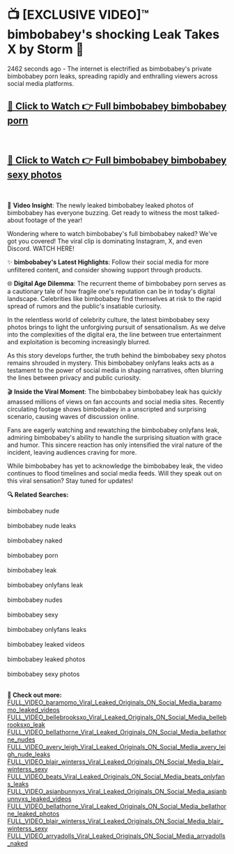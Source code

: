 # 📺 [EXCLUSIVE VIDEO]™ bimbobabey's shocking Leak Takes X by Storm 🚀

2462 seconds ago - The internet is electrified as bimbobabey's private bimbobabey porn leaks, spreading rapidly and enthralling viewers across social media platforms.

<h2><a href="https://github-6l9.pages.dev/link1">🔗 Click to Watch 👉 Full bimbobabey bimbobabey porn</a></h2><br>
<h2><a href="https://github-6l9.pages.dev/link2">🔗 Click to Watch 👉 Full bimbobabey bimbobabey sexy photos</a></h2><br>

🎥 **Video Insight**: The newly leaked bimbobabey leaked photos of bimbobabey has everyone buzzing. Get ready to witness the most talked-about footage of the year!

Wondering where to watch bimbobabey's full bimbobabey naked? We've got you covered! The viral clip is dominating Instagram, X, and even Discord. WATCH HERE!

✨ **bimbobabey's Latest Highlights**: Follow their social media for more unfiltered content, and consider showing support through products.

🌐 **Digital Age Dilemma**: The recurrent theme of bimbobabey porn serves as a cautionary tale of how fragile one's reputation can be in today's digital landscape. Celebrities like bimbobabey find themselves at risk to the rapid spread of rumors and the public's insatiable curiosity.

In the relentless world of celebrity culture, the latest bimbobabey sexy photos brings to light the unforgiving pursuit of sensationalism. As we delve into the complexities of the digital era, the line between true entertainment and exploitation is becoming increasingly blurred.

As this story develops further, the truth behind the bimbobabey sexy photos remains shrouded in mystery. This bimbobabey onlyfans leaks acts as a testament to the power of social media in shaping narratives, often blurring the lines between privacy and public curiosity.

🎬 **Inside the Viral Moment**: The bimbobabey bimbobabey leak has quickly amassed millions of views on fan accounts and social media sites. Recently circulating footage shows bimbobabey in a unscripted and surprising scenario, causing waves of discussion online.

Fans are eagerly watching and rewatching the bimbobabey onlyfans leak, admiring bimbobabey's ability to handle the surprising situation with grace and humor. This sincere reaction has only intensified the viral nature of the incident, leaving audiences craving for more.

While bimbobabey has yet to acknowledge the bimbobabey leak, the video continues to flood timelines and social media feeds. Will they speak out on this viral sensation? Stay tuned for updates!

<strong>🔍 Related Searches:</strong>

bimbobabey nude
<br><br>
bimbobabey nude leaks
<br><br>
bimbobabey naked
<br><br>
bimbobabey porn
<br><br>
bimbobabey leak
<br><br>
bimbobabey onlyfans leak
<br><br>
bimbobabey nudes
<br><br>
bimbobabey sexy
<br><br>
bimbobabey onlyfans leaks
<br><br>
bimbobabey leaked videos
<br><br>
bimbobabey leaked photos
<br><br>
bimbobabey sexy photos
<br><br>



<strong>🔗 Check out more:</strong><br>
<a href="./FULL_VIDEO_baramomo_Viral_Leaked_Originals_ON_Social_Media_baramomo_leaked_videos.md">FULL_VIDEO_baramomo_Viral_Leaked_Originals_ON_Social_Media_baramomo_leaked_videos</a><br>
<a href="./FULL_VIDEO_bellebrooksxo_Viral_Leaked_Originals_ON_Social_Media_bellebrooksxo_leak.md">FULL_VIDEO_bellebrooksxo_Viral_Leaked_Originals_ON_Social_Media_bellebrooksxo_leak</a><br>
<a href="./FULL_VIDEO_bellathorne_Viral_Leaked_Originals_ON_Social_Media_bellathorne_nudes.md">FULL_VIDEO_bellathorne_Viral_Leaked_Originals_ON_Social_Media_bellathorne_nudes</a><br>
<a href="./FULL_VIDEO_avery_leigh_Viral_Leaked_Originals_ON_Social_Media_avery_leigh_nude_leaks.md">FULL_VIDEO_avery_leigh_Viral_Leaked_Originals_ON_Social_Media_avery_leigh_nude_leaks</a><br>
<a href="./FULL_VIDEO_blair_winterss_Viral_Leaked_Originals_ON_Social_Media_blair_winterss_sexy.md">FULL_VIDEO_blair_winterss_Viral_Leaked_Originals_ON_Social_Media_blair_winterss_sexy</a><br>
<a href="./FULL_VIDEO_beats_Viral_Leaked_Originals_ON_Social_Media_beats_onlyfans_leaks.md">FULL_VIDEO_beats_Viral_Leaked_Originals_ON_Social_Media_beats_onlyfans_leaks</a><br>
<a href="./FULL_VIDEO_asianbunnyxs_Viral_Leaked_Originals_ON_Social_Media_asianbunnyxs_leaked_videos.md">FULL_VIDEO_asianbunnyxs_Viral_Leaked_Originals_ON_Social_Media_asianbunnyxs_leaked_videos</a><br>
<a href="./FULL_VIDEO_bellathorne_Viral_Leaked_Originals_ON_Social_Media_bellathorne_leaked_photos.md">FULL_VIDEO_bellathorne_Viral_Leaked_Originals_ON_Social_Media_bellathorne_leaked_photos</a><br>
<a href="./FULL_VIDEO_blair_winterss_Viral_Leaked_Originals_ON_Social_Media_blair_winterss_sexy.md">FULL_VIDEO_blair_winterss_Viral_Leaked_Originals_ON_Social_Media_blair_winterss_sexy</a><br>
<a href="./FULL_VIDEO_arryadolls_Viral_Leaked_Originals_ON_Social_Media_arryadolls_naked.md">FULL_VIDEO_arryadolls_Viral_Leaked_Originals_ON_Social_Media_arryadolls_naked</a><br>
